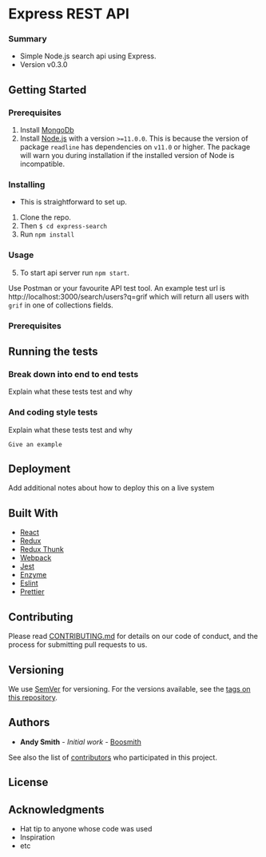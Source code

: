 # Express REST API

### Summary

- Simple Node.js search api using Express.
- Version v0.3.0

## Getting Started

### Prerequisites

1. Install [MongoDb](https://docs.mongodb.com/manual/installation/)
2. Install [Node.js](https://nodejs.org) with a version `>=11.0.0`. This is because the version of
   package `readline` has dependencies on `v11.0` or higher. The package will warn you during installation if the installed version of Node is incompatible.



### Installing

- This is straightforward to set up.

1. Clone the repo.
2. Then `$ cd express-search`
3. Run `npm install`

### Usage

5. To start api server run `npm start`.

Use Postman or your favourite API test tool.
An example test url is http://localhost:3000/search/users?q=grif which will return all users with `grif` in one of collections fields.

### Prerequisites

###

## Running the tests

### Break down into end to end tests

Explain what these tests test and why

### And coding style tests

Explain what these tests test and why

```
Give an example
```

## Deployment

Add additional notes about how to deploy this on a live system

## Built With

- [React](https://reactjs.org)
- [Redux](https://redux.js.org)
- [Redux Thunk](https://www.npmjs.com/package/redux-thunk)
- [Webpack](https://webpack.js.org/)
- [Jest](https://jestjs.io/)
- [Enzyme](https://airbnb.io/enzyme/)
- [Eslint](https://eslint.org/)
- [Prettier](https://prettier.io/)

## Contributing

Please read [CONTRIBUTING.md](https://github.com/Boosmith/trelloid/blob/master/CONTRIBUTING.md) for details on our code of conduct, and the process for submitting pull requests to us.

## Versioning

We use [SemVer](http://semver.org/) for versioning. For the versions available, see the [tags on this repository](https://github.com/Boosmith/trelloid/tags).

## Authors

- **Andy Smith** - _Initial work_ - [Boosmith](https://github.com/Boosmith)

See also the list of [contributors](https://github.com/Boosmith/trelloid/contributors) who participated in this project.

## License

## Acknowledgments

- Hat tip to anyone whose code was used
- Inspiration
- etc
